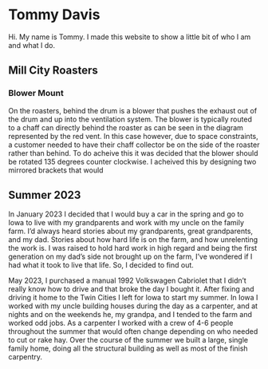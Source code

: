 # Tommy Davis

Hi. My name is Tommy. I made this website to show a little bit of who I am and what I do. 

## Mill City Roasters

### Blower Mount

On the roasters, behind the drum is a blower that pushes the exhaust out of the drum and up into the ventilation system. The blower is typically routed to a chaff can directly behind the roaster as can be seen in the diagram represented by the red vent. In this case however, due to space constraints, a customer needed to have their chaff collector be on the side of the roaster rather than behind. To do acheive this it was decided that the blower should be rotated 135 degrees counter clockwise. I acheived this by designing two mirrored brackets that would 

## Summer 2023

In January 2023 I decided that I would buy a car in the spring and go to Iowa to live with my grandparents and work with my uncle on the family farm. I’d always heard stories about my grandparents, great grandparents, and my dad. Stories about how hard life is on the farm, and how unrelenting the work is. I was raised to hold hard work in high regard and being the first generation on my dad’s side not brought up on the farm, I’ve wondered if I had what it took to live that life. So, I decided to find out. 

May 2023, I purchased a manual 1992 Volkswagen Cabriolet that I didn’t really know how to drive and that broke the day I bought it. After fixing and driving it home to the Twin Cities I left for Iowa to start my summer. In Iowa I worked with my uncle building houses during the day as a carpenter, and at nights and on the weekends he, my grandpa, and I tended to the farm and worked odd jobs. 
As a carpenter I worked with a crew of 4-6 people throughout the summer that would often change depending on who needed to cut or rake hay. Over the course of the summer we built a large, single family home, doing all the structural building as well as most of the finish carpentry. 



